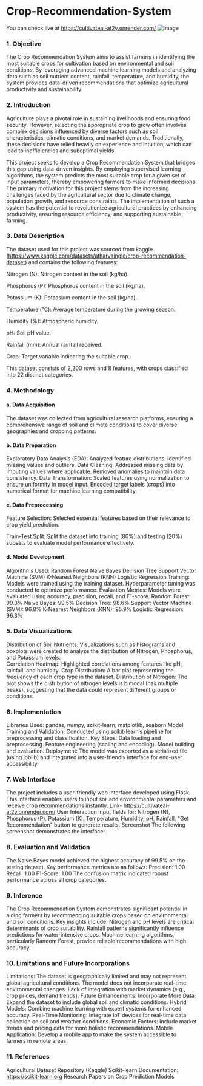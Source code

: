 # Crop-Recommendation-System
You can check live at https://cultivateai-at2y.onrender.com/
![image](https://github.com/user-attachments/assets/44680544-5050-4dde-913f-a42e54b4e7e2)
### 1. Objective
The Crop Recommendation System aims to assist farmers in identifying the most suitable crops for cultivation based on environmental and soil conditions. By leveraging advanced machine learning models and analyzing data such as soil nutrient content, rainfall, temperature, and humidity, the system provides data-driven recommendations that optimize agricultural productivity and sustainability.

### 2. Introduction
Agriculture plays a pivotal role in sustaining livelihoods and ensuring food security. However, selecting the appropriate crop to grow often involves complex decisions influenced by diverse factors such as soil characteristics, climatic conditions, and market demands. Traditionally, these decisions have relied heavily on experience and intuition, which can lead to inefficiencies and suboptimal yields.

This project seeks to develop a Crop Recommendation System that bridges this gap using data-driven insights. By employing supervised learning algorithms, the system predicts the most suitable crop for a given set of input parameters, thereby empowering farmers to make informed decisions.
The primary motivation for this project stems from the increasing challenges faced by the agricultural sector due to climate change, population growth, and resource constraints. The implementation of such a system has the potential to revolutionize agricultural practices by enhancing productivity, ensuring resource efficiency, and supporting sustainable farming.

### 3. Data Description
The dataset used for this project was sourced from kaggle (https://www.kaggle.com/datasets/atharvaingle/crop-recommendation-dataset) and contains the following features:

Nitrogen (N): Nitrogen content in the soil (kg/ha).

Phosphorus (P): Phosphorus content in the soil (kg/ha).

Potassium (K): Potassium content in the soil (kg/ha).

Temperature (°C): Average temperature during the growing season.

Humidity (%): Atmospheric humidity.

pH: Soil pH value.

Rainfall (mm): Annual rainfall received.

Crop: Target variable indicating the suitable crop.

This dataset consists of 2,200 rows and 8 features, with crops classified into 22 distinct categories.

### 4. Methodology
#### a. Data Acquisition
The dataset was collected from agricultural research platforms, ensuring a comprehensive range of soil and climate conditions to cover diverse geographies and cropping patterns.
#### b. Data Preparation
Exploratory Data Analysis (EDA):
Analyzed feature distributions.
Identified missing values and outliers.
Data Cleaning:
Addressed missing data by imputing values where applicable.
Removed anomalies to maintain data consistency.
Data Transformation:
Scaled features using normalization to ensure uniformity in model input.
Encoded target labels (crops) into numerical format for machine learning compatibility.
#### c. Data Preprocessing
Feature Selection: Selected essential features based on their relevance to crop yield prediction.


Train-Test Split: Split the dataset into training (80%) and testing (20%) subsets to evaluate model performance effectively.



#### d. Model Development
Algorithms Used:
  Random Forest
  Naive Bayes
  Decision Tree
  Support Vector Machine (SVM)
  K-Nearest Neighbors (KNN)
  Logistic Regression
Training: Models were trained using the training dataset. Hyperparameter tuning was conducted to optimize performance.
Evaluation Metrics: Models were evaluated using accuracy, precision, recall, and F1-score.
  Random Forest: 99.3%
  Naive Bayes: 99.5%
  Decision Tree: 98.6%
  Support Vector Machine (SVM): 96.8%
  K-Nearest Neighbors (KNN): 95.9%
  Logistic Regression: 96.3%

### 5. Data Visualizations
   Distribution of Soil Nutrients: Visualizations such as histograms and boxplots were created to analyze the distribution of Nitrogen, Phosphorus, and Potassium 
levels.       
   Correlation Heatmap: Highlighted correlations among features like pH, rainfall, and humidity.
   Crop Distribution: A bar plot representing the frequency of each crop type in the dataset.
   Distribution of Nitrogen: The plot shows the distribution of nitrogen levels is bimodal (has multiple peaks), suggesting that the data could represent different 
groups or conditions.

### 6. Implementation
Libraries Used: pandas, numpy, scikit-learn, matplotlib, seaborn
Model Training and Validation:
Conducted using scikit-learn’s pipeline for preprocessing and classification.
Key Steps:
 Data loading and preprocessing.
 Feature engineering (scaling and encoding).
 Model building and evaluation.
Deployment: The model was exported as a serialized file (using joblib) and integrated into a user-friendly interface for end-user accessibility.



### 7. Web Interface
The project includes a user-friendly web interface developed using Flask. This interface enables users to input soil and environmental parameters and receive crop recommendations instantly.
Link- https://cultivateai-at2y.onrender.com/
User Interaction
Input fields for:
Nitrogen (N), Phosphorus (P), Potassium (K).
Temperature, Humidity, pH, Rainfall.
"Get Recommendation" button to generate results.
Screenshot
The following screenshot demonstrates the interface:

### 8. Evaluation and Validation
The Naive Bayes model achieved the highest accuracy of 99.5% on the testing dataset. Key performance metrics are as follows:
Precision: 1.00
Recall: 1.00
F1-Score: 1.00
The confusion matrix indicated robust performance across all crop categories.

### 9. Inference
The Crop Recommendation System demonstrates significant potential in aiding farmers by recommending suitable crops based on environmental and soil conditions. Key insights include:
Nitrogen and pH levels are critical determinants of crop suitability.
Rainfall patterns significantly influence predictions for water-intensive crops.
Machine learning algorithms, particularly Random Forest, provide reliable recommendations with high accuracy.

### 10. Limitations and Future Incorporations
Limitations:
The dataset is geographically limited and may not represent global agricultural conditions.
The model does not incorporate real-time environmental changes.
Lack of integration with market dynamics (e.g., crop prices, demand trends).
Future Enhancements:
Incorporate More Data: Expand the dataset to include global soil and climatic conditions.
Hybrid Models: Combine machine learning with expert systems for enhanced accuracy.
Real-Time Monitoring: Integrate IoT devices for real-time data collection on soil and weather conditions.
Economic Factors: Include market trends and pricing data for more holistic recommendations.
Mobile Application: Develop a mobile app to make the system accessible to farmers in remote areas.

### 11. References
Agricultural Dataset Repository (Kaggle)
Scikit-learn Documentation: https://scikit-learn.org
Research Papers on Crop Prediction Models
